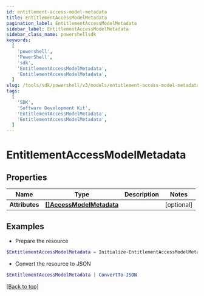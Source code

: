 ```yaml
---
id: entitlement-access-model-metadata
title: EntitlementAccessModelMetadata
pagination_label: EntitlementAccessModelMetadata
sidebar_label: EntitlementAccessModelMetadata
sidebar_class_name: powershellsdk
keywords:
  [
    'powershell',
    'PowerShell',
    'sdk',
    'EntitlementAccessModelMetadata',
    'EntitlementAccessModelMetadata',
  ]
slug: /tools/sdk/powershell/v3/models/entitlement-access-model-metadata
tags:
  [
    'SDK',
    'Software Development Kit',
    'EntitlementAccessModelMetadata',
    'EntitlementAccessModelMetadata',
  ]
---
```


# EntitlementAccessModelMetadata

## Properties

| Name | Type | Description | Notes |
| --- | --- | --- | --- |
| **Attributes** | [**[]AccessModelMetadata**](access-model-metadata) |  | [optional] |

## Examples

- Prepare the resource

```powershell
$EntitlementAccessModelMetadata = Initialize-EntitlementAccessModelMetadata  -Attributes null
```

- Convert the resource to JSON

```powershell
$EntitlementAccessModelMetadata | ConvertTo-JSON
```

[[Back to top]](#)
